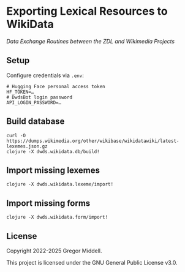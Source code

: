 # Exporting Lexical Resources to WikiData

_Data Exchange Routines between the ZDL and Wikimedia Projects_

## Setup

Configure credentials via `.env`:

    # Hugging Face personal access token
    HF_TOKEN=…
    # DwdsBot login password
    API_LOGIN_PASSWORD=…

## Build database

    curl -O https://dumps.wikimedia.org/other/wikibase/wikidatawiki/latest-lexemes.json.gz
    clojure -X dwds.wikidata.db/build!

## Import missing lexemes

    clojure -X dwds.wikidata.lexeme/import!

## Import missing forms

    clojure -X dwds.wikidata.form/import!

## License

Copyright 2022-2025 Gregor Middell.

This project is licensed under the GNU General Public License v3.0.
